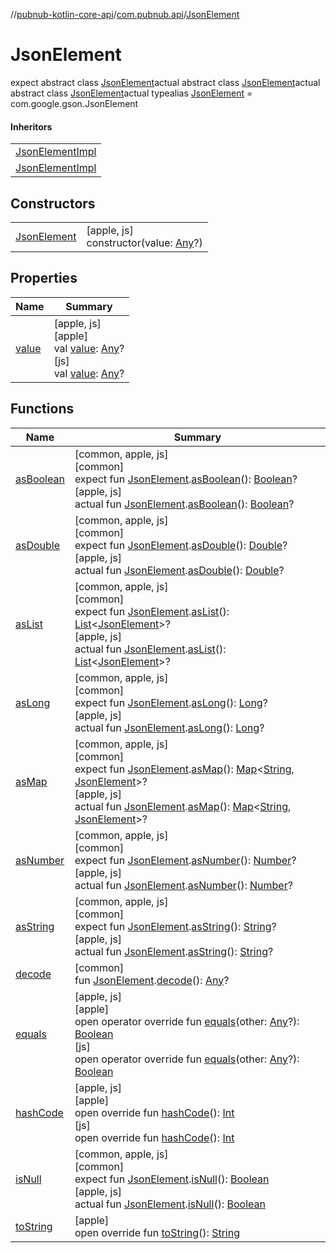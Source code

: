 //[pubnub-kotlin-core-api](../../../index.md)/[com.pubnub.api](../index.md)/[JsonElement](index.md)

# JsonElement

expect abstract class [JsonElement](index.md)actual abstract class [JsonElement](index.md)actual abstract class [JsonElement](index.md)actual typealias [JsonElement](index.md) = com.google.gson.JsonElement

#### Inheritors

| |
|---|
| [JsonElementImpl](../[apple]-json-element-impl/index.md) |
| [JsonElementImpl](../[js]-json-element-impl/index.md) |

## Constructors

| | |
|---|---|
| [JsonElement](-json-element.md) | [apple, js]<br>constructor(value: [Any](https://kotlinlang.org/api/latest/jvm/stdlib/kotlin/-any/index.html)?) |

## Properties

| Name | Summary |
|---|---|
| [value](../../../../../pubnub-kotlin/pubnub-kotlin-core-api/pubnub-kotlin-core-api/com.pubnub.api/-json-element/[js]value.md) | [apple, js]<br>[apple]<br>val [value]([apple]value.md): [Any](https://kotlinlang.org/api/latest/jvm/stdlib/kotlin/-any/index.html)?<br>[js]<br>val [value]([js]value.md): [Any](https://kotlinlang.org/api/latest/jvm/stdlib/kotlin/-any/index.html)? |

## Functions

| Name | Summary |
|---|---|
| [asBoolean](../as-boolean.md) | [common, apple, js]<br>[common]<br>expect fun [JsonElement](index.md).[asBoolean](../as-boolean.md)(): [Boolean](https://kotlinlang.org/api/latest/jvm/stdlib/kotlin/-boolean/index.html)?<br>[apple, js]<br>actual fun [JsonElement](index.md).[asBoolean](../as-boolean.md)(): [Boolean](https://kotlinlang.org/api/latest/jvm/stdlib/kotlin/-boolean/index.html)? |
| [asDouble](../as-double.md) | [common, apple, js]<br>[common]<br>expect fun [JsonElement](index.md).[asDouble](../as-double.md)(): [Double](https://kotlinlang.org/api/latest/jvm/stdlib/kotlin/-double/index.html)?<br>[apple, js]<br>actual fun [JsonElement](index.md).[asDouble](../as-double.md)(): [Double](https://kotlinlang.org/api/latest/jvm/stdlib/kotlin/-double/index.html)? |
| [asList](../as-list.md) | [common, apple, js]<br>[common]<br>expect fun [JsonElement](index.md).[asList](../as-list.md)(): [List](https://kotlinlang.org/api/latest/jvm/stdlib/kotlin.collections/-list/index.html)&lt;[JsonElement](index.md)&gt;?<br>[apple, js]<br>actual fun [JsonElement](index.md).[asList](../as-list.md)(): [List](https://kotlinlang.org/api/latest/jvm/stdlib/kotlin.collections/-list/index.html)&lt;[JsonElement](index.md)&gt;? |
| [asLong](../as-long.md) | [common, apple, js]<br>[common]<br>expect fun [JsonElement](index.md).[asLong](../as-long.md)(): [Long](https://kotlinlang.org/api/latest/jvm/stdlib/kotlin/-long/index.html)?<br>[apple, js]<br>actual fun [JsonElement](index.md).[asLong](../as-long.md)(): [Long](https://kotlinlang.org/api/latest/jvm/stdlib/kotlin/-long/index.html)? |
| [asMap](../as-map.md) | [common, apple, js]<br>[common]<br>expect fun [JsonElement](index.md).[asMap](../as-map.md)(): [Map](https://kotlinlang.org/api/latest/jvm/stdlib/kotlin.collections/-map/index.html)&lt;[String](https://kotlinlang.org/api/latest/jvm/stdlib/kotlin/-string/index.html), [JsonElement](index.md)&gt;?<br>[apple, js]<br>actual fun [JsonElement](index.md).[asMap](../as-map.md)(): [Map](https://kotlinlang.org/api/latest/jvm/stdlib/kotlin.collections/-map/index.html)&lt;[String](https://kotlinlang.org/api/latest/jvm/stdlib/kotlin/-string/index.html), [JsonElement](index.md)&gt;? |
| [asNumber](../as-number.md) | [common, apple, js]<br>[common]<br>expect fun [JsonElement](index.md).[asNumber](../as-number.md)(): [Number](https://kotlinlang.org/api/latest/jvm/stdlib/kotlin/-number/index.html)?<br>[apple, js]<br>actual fun [JsonElement](index.md).[asNumber](../as-number.md)(): [Number](https://kotlinlang.org/api/latest/jvm/stdlib/kotlin/-number/index.html)? |
| [asString](../as-string.md) | [common, apple, js]<br>[common]<br>expect fun [JsonElement](index.md).[asString](../as-string.md)(): [String](https://kotlinlang.org/api/latest/jvm/stdlib/kotlin/-string/index.html)?<br>[apple, js]<br>actual fun [JsonElement](index.md).[asString](../as-string.md)(): [String](https://kotlinlang.org/api/latest/jvm/stdlib/kotlin/-string/index.html)? |
| [decode](../decode.md) | [common]<br>fun [JsonElement](index.md).[decode](../decode.md)(): [Any](https://kotlinlang.org/api/latest/jvm/stdlib/kotlin/-any/index.html)? |
| [equals](../../../../../pubnub-kotlin/pubnub-kotlin-core-api/pubnub-kotlin-core-api/com.pubnub.api/-json-element/[js]equals.md) | [apple, js]<br>[apple]<br>open operator override fun [equals]([apple]equals.md)(other: [Any](https://kotlinlang.org/api/latest/jvm/stdlib/kotlin/-any/index.html)?): [Boolean](https://kotlinlang.org/api/latest/jvm/stdlib/kotlin/-boolean/index.html)<br>[js]<br>open operator override fun [equals]([js]equals.md)(other: [Any](https://kotlinlang.org/api/latest/jvm/stdlib/kotlin/-any/index.html)?): [Boolean](https://kotlinlang.org/api/latest/jvm/stdlib/kotlin/-boolean/index.html) |
| [hashCode](../../../../../pubnub-kotlin/pubnub-kotlin-core-api/pubnub-kotlin-core-api/com.pubnub.api/-json-element/[js]hash-code.md) | [apple, js]<br>[apple]<br>open override fun [hashCode]([apple]hash-code.md)(): [Int](https://kotlinlang.org/api/latest/jvm/stdlib/kotlin/-int/index.html)<br>[js]<br>open override fun [hashCode]([js]hash-code.md)(): [Int](https://kotlinlang.org/api/latest/jvm/stdlib/kotlin/-int/index.html) |
| [isNull](../is-null.md) | [common, apple, js]<br>[common]<br>expect fun [JsonElement](index.md).[isNull](../is-null.md)(): [Boolean](https://kotlinlang.org/api/latest/jvm/stdlib/kotlin/-boolean/index.html)<br>[apple, js]<br>actual fun [JsonElement](index.md).[isNull](../is-null.md)(): [Boolean](https://kotlinlang.org/api/latest/jvm/stdlib/kotlin/-boolean/index.html) |
| [toString](to-string.md) | [apple]<br>open override fun [toString](to-string.md)(): [String](https://kotlinlang.org/api/latest/jvm/stdlib/kotlin/-string/index.html) |
